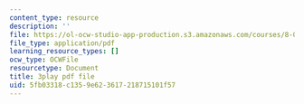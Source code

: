 ```yaml
---
content_type: resource
description: ''
file: https://ol-ocw-studio-app-production.s3.amazonaws.com/courses/8-01sc-classical-mechanics-fall-2016/5fb03318c1359e623617218715101f57_7Kq8BINVDiw.pdf
file_type: application/pdf
learning_resource_types: []
ocw_type: OCWFile
resourcetype: Document
title: 3play pdf file
uid: 5fb03318-c135-9e62-3617-218715101f57
---
```

